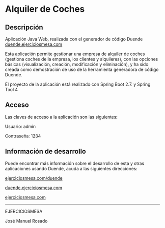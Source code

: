 # Alquiler de Coches

## Descripción

Aplicación Java Web, realizada con el generador de código Duende [duende.ejerciciosmesa.com](https://ejerciciosmesa.com/duende)

Esta aplicación permite gestionar una empresa de alquiler de coches (gestiona coches de la empresa, los clientes y alquileres), con las opciones básicas (visualización, creación, modificación y eliminación), y ha sido creada como demostración de uso de la herramienta generadora de código Duende.

El proyecto de la aplicación está realizado con Spring Boot 2.7. y Spring Tool 4

## Acceso

Las claves de acceso a la aplicación son las siguientes:

Usuario: admin

Contraseña: 1234

## Información de desarrollo

Puede encontrar más información sobre el desarrollo de esta y otras aplicaciones usando Duende, acuda a las siguientes direcciones:

[ejerciciosmesa.com/duende](https://ejerciciosmesa.com/duende)

[duende.ejerciciosmesa.com](https://ejerciciosmesa.com/duende)

[ejerciciosmesa.com](https://ejerciciosmesa.com)

***

EJERCICIOSMESA

José Manuel Rosado
